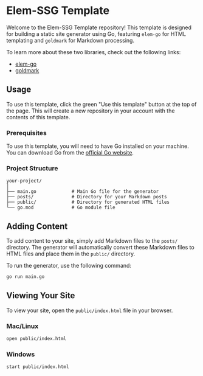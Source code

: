 # Elem-SSG Template

Welcome to the Elem-SSG Template repository! This template is designed for building a static site generator using Go, featuring `elem-go` for HTML templating and `goldmark` for Markdown processing.

To learn more about these two libraries, check out the following links:

- [elem-go](https://github.com/chasefleming/elem-go)
- [goldmark](https://github.com/yuin/goldmark)

## Usage

To use this template, click the green "Use this template" button at the top of the page. This will create a new repository in your account with the contents of this template.

### Prerequisites

To use this template, you will need to have Go installed on your machine. You can download Go from the [official Go website](https://golang.org/dl/).

### Project Structure

```
your-project/
│
├── main.go             # Main Go file for the generator
├── posts/              # Directory for your Markdown posts
├── public/             # Directory for generated HTML files
└── go.mod              # Go module file
```

## Adding Content

To add content to your site, simply add Markdown files to the `posts/` directory. The generator will automatically convert these Markdown files to HTML files and place them in the `public/` directory.

To run the generator, use the following command:

```bash
go run main.go
```

## Viewing Your Site

To view your site, open the `public/index.html` file in your browser.

### Mac/Linux

```bash
open public/index.html
```

### Windows

```bash
start public/index.html
```